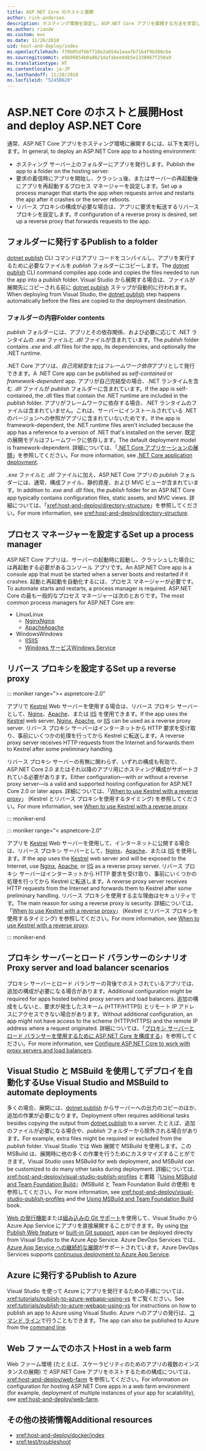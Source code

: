 ```yaml
---
title: ASP.NET Core のホストと展開
author: rick-anderson
description: ホスティング環境を設定し、ASP.NET Core アプリを展開する方法を学習します。
ms.author: riande
ms.custom: mvc
ms.date: 11/26/2018
uid: host-and-deploy/index
ms.openlocfilehash: f70b05df6bf710e2ab54a1eaafb71b4f9b306cbe
ms.sourcegitcommit: e9b99854b0a8021dafabee0db5e1338067f250a9
ms.translationtype: HT
ms.contentlocale: ja-JP
ms.lasthandoff: 11/28/2018
ms.locfileid: "52450620"
---
```

# <a name="host-and-deploy-aspnet-core"></a><span data-ttu-id="47804-103">ASP.NET Core のホストと展開</span><span class="sxs-lookup"><span data-stu-id="47804-103">Host and deploy ASP.NET Core</span></span>

<span data-ttu-id="47804-104">通常、ASP.NET Core アプリをホスティング環境に展開するには、以下を実行します。</span><span class="sxs-lookup"><span data-stu-id="47804-104">In general, to deploy an ASP.NET Core app to a hosting environment:</span></span>

* <span data-ttu-id="47804-105">ホスティング サーバー上のフォルダーにアプリを発行します。</span><span class="sxs-lookup"><span data-stu-id="47804-105">Publish the app to a folder on the hosting server.</span></span>
* <span data-ttu-id="47804-106">要求の着信時にアプリを開始し、クラッシュ後、またはサーバーの再起動後にアプリを再起動するプロセス マネージャーを設定します。</span><span class="sxs-lookup"><span data-stu-id="47804-106">Set up a process manager that starts the app when requests arrive and restarts the app after it crashes or the server reboots.</span></span>
* <span data-ttu-id="47804-107">リバース プロキシの構成が必要な場合は、アプリに要求を転送するリバース プロキシを設定します。</span><span class="sxs-lookup"><span data-stu-id="47804-107">If configuration of a reverse proxy is desired, set up a reverse proxy that forwards requests to the app.</span></span>

## <a name="publish-to-a-folder"></a><span data-ttu-id="47804-108">フォルダーに発行する</span><span class="sxs-lookup"><span data-stu-id="47804-108">Publish to a folder</span></span>

<span data-ttu-id="47804-109">[dotnet publish](/dotnet/articles/core/tools/dotnet-publish) CLI コマンドはアプリ コードをコンパイルし、アプリを実行するために必要なファイルを *publish* フォルダーにコピーします。</span><span class="sxs-lookup"><span data-stu-id="47804-109">The [dotnet publish](/dotnet/articles/core/tools/dotnet-publish) CLI command compiles app code and copies the files needed to run the app into a *publish* folder.</span></span> <span data-ttu-id="47804-110">Visual Studio から展開する場合は、ファイルが展開先にコピーされる前に [dotnet publish](/dotnet/core/tools/dotnet-publish) ステップが自動的に行われます。</span><span class="sxs-lookup"><span data-stu-id="47804-110">When deploying from Visual Studio, the [dotnet publish](/dotnet/core/tools/dotnet-publish) step happens automatically before the files are copied to the deployment destination.</span></span>

### <a name="folder-contents"></a><span data-ttu-id="47804-111">フォルダーの内容</span><span class="sxs-lookup"><span data-stu-id="47804-111">Folder contents</span></span>

<span data-ttu-id="47804-112">*publish* フォルダーには、アプリとその依存関係、および必要に応じて .NET ランタイムの *.exe* ファイルと *.dll* ファイルが含まれています。</span><span class="sxs-lookup"><span data-stu-id="47804-112">The *publish* folder contains *.exe* and *.dll* files for the app, its dependencies, and optionally the .NET runtime.</span></span>

<span data-ttu-id="47804-113">.NET Core アプリは、*自己完結型*または*フレームワーク依存*アプリとして発行できます。</span><span class="sxs-lookup"><span data-stu-id="47804-113">A .NET Core app can be published as *self-contained* or *framework-dependent* app.</span></span> <span data-ttu-id="47804-114">アプリが自己完結型の場合、.NET ランタイムを含む *.dll* ファイルが *publish* フォルダーに含まれています。</span><span class="sxs-lookup"><span data-stu-id="47804-114">If the app is self-contained, the *.dll* files that contain the .NET runtime are included in the *publish* folder.</span></span> <span data-ttu-id="47804-115">アプリがフレームワークに依存する場合、.NET ランタイムのファイルは含まれていません。これは、サーバーにインストールされている .NET のバージョンへの参照がアプリに含まれていないためです。</span><span class="sxs-lookup"><span data-stu-id="47804-115">If the app is framework-dependent, the .NET runtime files aren't included because the app has a reference to a version of .NET that's installed on the server.</span></span> <span data-ttu-id="47804-116">既定の展開モデルはフレームワークに依存します。</span><span class="sxs-lookup"><span data-stu-id="47804-116">The default deployment model is framework-dependent.</span></span> <span data-ttu-id="47804-117">詳細については、「[.NET Core アプリケーションの展開](/dotnet/articles/core/deploying/index)」を参照してください。</span><span class="sxs-lookup"><span data-stu-id="47804-117">For more information, see [.NET Core application deployment](/dotnet/articles/core/deploying/index).</span></span>

<span data-ttu-id="47804-118">*.exe* ファイルと *.dll* ファイルに加え、ASP.NET Core アプリの *publish* フォルダーには、通常、構成ファイル、静的資産、および MVC ビューが含まれています。</span><span class="sxs-lookup"><span data-stu-id="47804-118">In addition to *.exe* and *.dll* files, the *publish* folder for an ASP.NET Core app typically contains configuration files, static assets, and MVC views.</span></span> <span data-ttu-id="47804-119">詳細については、「<xref:host-and-deploy/directory-structure>」を参照してください。</span><span class="sxs-lookup"><span data-stu-id="47804-119">For more information, see <xref:host-and-deploy/directory-structure>.</span></span>

## <a name="set-up-a-process-manager"></a><span data-ttu-id="47804-120">プロセス マネージャーを設定する</span><span class="sxs-lookup"><span data-stu-id="47804-120">Set up a process manager</span></span>

<span data-ttu-id="47804-121">ASP.NET Core アプリは、サーバーの起動時に起動し、クラッシュした場合には再起動する必要があるコンソール アプリです。</span><span class="sxs-lookup"><span data-stu-id="47804-121">An ASP.NET Core app is a console app that must be started when a server boots and restarted if it crashes.</span></span> <span data-ttu-id="47804-122">起動と再起動を自動化するには、プロセス マネージャーが必要です。</span><span class="sxs-lookup"><span data-stu-id="47804-122">To automate starts and restarts, a process manager is required.</span></span> <span data-ttu-id="47804-123">ASP.NET Core の最も一般的なプロセス マネージャーは次のとおりです。</span><span class="sxs-lookup"><span data-stu-id="47804-123">The most common process managers for ASP.NET Core are:</span></span>

* <span data-ttu-id="47804-124">Linux</span><span class="sxs-lookup"><span data-stu-id="47804-124">Linux</span></span>
  * [<span data-ttu-id="47804-125">Nginx</span><span class="sxs-lookup"><span data-stu-id="47804-125">Nginx</span></span>](xref:host-and-deploy/linux-nginx)
  * [<span data-ttu-id="47804-126">Apache</span><span class="sxs-lookup"><span data-stu-id="47804-126">Apache</span></span>](xref:host-and-deploy/linux-apache)
* <span data-ttu-id="47804-127">Windows</span><span class="sxs-lookup"><span data-stu-id="47804-127">Windows</span></span>
  * [<span data-ttu-id="47804-128">IIS</span><span class="sxs-lookup"><span data-stu-id="47804-128">IIS</span></span>](xref:host-and-deploy/iis/index)
  * [<span data-ttu-id="47804-129">Windows サービス</span><span class="sxs-lookup"><span data-stu-id="47804-129">Windows Service</span></span>](xref:host-and-deploy/windows-service)

## <a name="set-up-a-reverse-proxy"></a><span data-ttu-id="47804-130">リバース プロキシを設定する</span><span class="sxs-lookup"><span data-stu-id="47804-130">Set up a reverse proxy</span></span>

::: moniker range=">= aspnetcore-2.0"

<span data-ttu-id="47804-131">アプリで [Kestrel](xref:fundamentals/servers/kestrel) Web サーバーを使用する場合は、リバース プロキシ サーバーとして、[Nginx](xref:host-and-deploy/linux-nginx)、[Apache](xref:host-and-deploy/linux-apache)、または [IIS](xref:host-and-deploy/iis/index) を使用できます。</span><span class="sxs-lookup"><span data-stu-id="47804-131">If the app uses the [Kestrel](xref:fundamentals/servers/kestrel) web server, [Nginx](xref:host-and-deploy/linux-nginx), [Apache](xref:host-and-deploy/linux-apache), or [IIS](xref:host-and-deploy/iis/index) can be used as a reverse proxy server.</span></span> <span data-ttu-id="47804-132">リバース プロキシ サーバーはインターネットから HTTP 要求を受け取り、事前にいくつかの処理を行ってから Kestrel に転送します。</span><span class="sxs-lookup"><span data-stu-id="47804-132">A reverse proxy server receives HTTP requests from the Internet and forwards them to Kestrel after some preliminary handling.</span></span>

<span data-ttu-id="47804-133">リバース プロキシ サーバーの有無に関わらず、いずれの構成も有効で、ASP.NET Core 2.0 またはそれ以降のアプリ用にホスティング構成がサポートされている必要があります。</span><span class="sxs-lookup"><span data-stu-id="47804-133">Either configuration&mdash;with or without a reverse proxy server&mdash;is a valid and supported hosting configuration for ASP.NET Core 2.0 or later apps.</span></span> <span data-ttu-id="47804-134">詳細については、「[When to use Kestrel with a reverse proxy](xref:fundamentals/servers/kestrel#when-to-use-kestrel-with-a-reverse-proxy)」 (Kestrel とリバース プロキシを使用するタイミング) を参照してください。</span><span class="sxs-lookup"><span data-stu-id="47804-134">For more information, see [When to use Kestrel with a reverse proxy](xref:fundamentals/servers/kestrel#when-to-use-kestrel-with-a-reverse-proxy).</span></span>

::: moniker-end

::: moniker range="< aspnetcore-2.0"

<span data-ttu-id="47804-135">アプリを [Kestrel](xref:fundamentals/servers/kestrel) Web サーバーを使用して、インターネットに公開する場合は、リバース プロキシ サーバーとして、[Nginx](xref:host-and-deploy/linux-nginx)、[Apache](xref:host-and-deploy/linux-apache)、または [IIS](xref:host-and-deploy/iis/index) を使用します。</span><span class="sxs-lookup"><span data-stu-id="47804-135">If the app uses the [Kestrel](xref:fundamentals/servers/kestrel) web server and will be exposed to the Internet, use [Nginx](xref:host-and-deploy/linux-nginx), [Apache](xref:host-and-deploy/linux-apache), or [IIS](xref:host-and-deploy/iis/index) as a reverse proxy server.</span></span> <span data-ttu-id="47804-136">リバース プロキシ サーバーはインターネットから HTTP 要求を受け取り、事前にいくつかの処理を行ってから Kestrel に転送します。</span><span class="sxs-lookup"><span data-stu-id="47804-136">A reverse proxy server receives HTTP requests from the Internet and forwards them to Kestrel after some preliminary handling.</span></span> <span data-ttu-id="47804-137">リバース プロキシを使用する主な理由はセキュリティです。</span><span class="sxs-lookup"><span data-stu-id="47804-137">The main reason for using a reverse proxy is security.</span></span> <span data-ttu-id="47804-138">詳細については、「[When to use Kestrel with a reverse proxy](xref:fundamentals/servers/kestrel?tabs=aspnetcore1x#when-to-use-kestrel-with-a-reverse-proxy)」 (Kestrel とリバース プロキシを使用するタイミング) を参照してください。</span><span class="sxs-lookup"><span data-stu-id="47804-138">For more information, see [When to use Kestrel with a reverse proxy](xref:fundamentals/servers/kestrel?tabs=aspnetcore1x#when-to-use-kestrel-with-a-reverse-proxy).</span></span>

::: moniker-end

## <a name="proxy-server-and-load-balancer-scenarios"></a><span data-ttu-id="47804-139">プロキシ サーバーとロード バランサーのシナリオ</span><span class="sxs-lookup"><span data-stu-id="47804-139">Proxy server and load balancer scenarios</span></span>

<span data-ttu-id="47804-140">プロキシ サーバーとロード バランサーの背後でホストされているアプリでは、追加の構成が必要になる場合があります。</span><span class="sxs-lookup"><span data-stu-id="47804-140">Additional configuration might be required for apps hosted behind proxy servers and load balancers.</span></span> <span data-ttu-id="47804-141">追加の構成をしないと、要求が発生したスキーム (HTTP/HTTPS) とリモート IP アドレスにアクセスできない場合があります。</span><span class="sxs-lookup"><span data-stu-id="47804-141">Without additional configuration, an app might not have access to the scheme (HTTP/HTTPS) and the remote IP address where a request originated.</span></span> <span data-ttu-id="47804-142">詳細については、「[プロキシ サーバーとロード バランサーを使用するために ASP.NET Core を構成する](xref:host-and-deploy/proxy-load-balancer)」を参照してください。</span><span class="sxs-lookup"><span data-stu-id="47804-142">For more information, see [Configure ASP.NET Core to work with proxy servers and load balancers](xref:host-and-deploy/proxy-load-balancer).</span></span>

## <a name="use-visual-studio-and-msbuild-to-automate-deployments"></a><span data-ttu-id="47804-143">Visual Studio と MSBuild を使用してデプロイを自動化する</span><span class="sxs-lookup"><span data-stu-id="47804-143">Use Visual Studio and MSBuild to automate deployments</span></span>

<span data-ttu-id="47804-144">多くの場合、展開には、[dotnet publish](/dotnet/core/tools/dotnet-publish) からサーバーへの出力のコピーのほか、追加の作業が必要になります。</span><span class="sxs-lookup"><span data-stu-id="47804-144">Deployment often requires additional tasks besides copying the output from [dotnet publish](/dotnet/core/tools/dotnet-publish) to a server.</span></span> <span data-ttu-id="47804-145">たとえば、追加のファイルが必要になる場合や、*publish* フォルダーから除外される場合があります。</span><span class="sxs-lookup"><span data-stu-id="47804-145">For example, extra files might be required or excluded from the *publish* folder.</span></span> <span data-ttu-id="47804-146">Visual Studio では Web 展開で MSBuild を使用します。この MSBuild は、展開時に他の多くの作業を行うためにカスタマイズすることができます。</span><span class="sxs-lookup"><span data-stu-id="47804-146">Visual Studio uses MSBuild for web deployment, and MSBuild can be customized to do many other tasks during deployment.</span></span> <span data-ttu-id="47804-147">詳細については、<xref:host-and-deploy/visual-studio-publish-profiles> と書籍『[Using MSBuild and Team Foundation Build](http://msbuildbook.com/)』(MSBuild と Team Foundation Build の使用) を参照してください。</span><span class="sxs-lookup"><span data-stu-id="47804-147">For more information, see <xref:host-and-deploy/visual-studio-publish-profiles> and the [Using MSBuild and Team Foundation Build](http://msbuildbook.com/) book.</span></span>

<span data-ttu-id="47804-148">[Web の発行機能](xref:tutorials/publish-to-azure-webapp-using-vs)または[組み込みの Git サポート](xref:host-and-deploy/azure-apps/azure-continuous-deployment)を使用して、Visual Studio から Azure App Service にアプリを直接展開することができます。</span><span class="sxs-lookup"><span data-stu-id="47804-148">By using [the Publish Web feature](xref:tutorials/publish-to-azure-webapp-using-vs) or [built-in Git support](xref:host-and-deploy/azure-apps/azure-continuous-deployment), apps can be deployed directly from Visual Studio to the Azure App Service.</span></span> <span data-ttu-id="47804-149">Azure DevOps Services では、[Azure App Service への継続的な展開](/azure/devops/pipelines/targets/webapp)がサポートされています。</span><span class="sxs-lookup"><span data-stu-id="47804-149">Azure DevOps Services supports [continuous deployment to Azure App Service](/azure/devops/pipelines/targets/webapp).</span></span>

## <a name="publish-to-azure"></a><span data-ttu-id="47804-150">Azure に発行する</span><span class="sxs-lookup"><span data-stu-id="47804-150">Publish to Azure</span></span>

<span data-ttu-id="47804-151">Visual Studio を使って Azure にアプリを発行するための手順については、<xref:tutorials/publish-to-azure-webapp-using-vs> をご覧ください。</span><span class="sxs-lookup"><span data-stu-id="47804-151">See <xref:tutorials/publish-to-azure-webapp-using-vs> for instructions on how to publish an app to Azure using Visual Studio.</span></span> <span data-ttu-id="47804-152">Azure へのアプリの発行は、[コマンド ライン](/azure/app-service/app-service-web-get-started-dotnet)で行うこともできます。</span><span class="sxs-lookup"><span data-stu-id="47804-152">The app can also be published to Azure from the [command line](/azure/app-service/app-service-web-get-started-dotnet).</span></span>

## <a name="host-in-a-web-farm"></a><span data-ttu-id="47804-153">Web ファームでのホスト</span><span class="sxs-lookup"><span data-stu-id="47804-153">Host in a web farm</span></span>

<span data-ttu-id="47804-154">Web ファーム環境 (たとえば、スケーラビリティのためのアプリの複数のインスタンスの展開) で ASP.NET Core アプリをホストするための構成については、<xref:host-and-deploy/web-farm> を参照してください。</span><span class="sxs-lookup"><span data-stu-id="47804-154">For information on configuration for hosting ASP.NET Core apps in a web farm environment (for example, deployment of multiple instances of your app for scalability), see <xref:host-and-deploy/web-farm>.</span></span>

## <a name="additional-resources"></a><span data-ttu-id="47804-155">その他の技術情報</span><span class="sxs-lookup"><span data-stu-id="47804-155">Additional resources</span></span>

* <xref:host-and-deploy/docker/index>
* <xref:test/troubleshoot>
